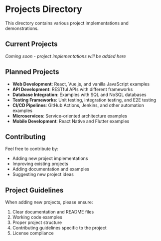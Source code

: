 # Projects Directory

This directory contains various project implementations and demonstrations.

## Current Projects

*Coming soon - project implementations will be added here*

## Planned Projects

- **Web Development**: React, Vue.js, and vanilla JavaScript examples
- **API Development**: RESTful APIs with different frameworks
- **Database Integration**: Examples with SQL and NoSQL databases
- **Testing Frameworks**: Unit testing, integration testing, and E2E testing
- **CI/CD Pipelines**: GitHub Actions, Jenkins, and other automation examples
- **Microservices**: Service-oriented architecture examples
- **Mobile Development**: React Native and Flutter examples

## Contributing

Feel free to contribute by:
- Adding new project implementations
- Improving existing projects
- Adding documentation and examples
- Suggesting new project ideas

## Project Guidelines

When adding new projects, please ensure:
1. Clear documentation and README files
2. Working code examples
3. Proper project structure
4. Contributing guidelines specific to the project
5. License compliance